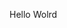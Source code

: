 Hello Wolrd



























































































































































































































































































































































































































































































































































































































































































































































































































































































































































































































































































































































































































































































































































































































































































































































































































































































































































































































































































































































































































































































































































































































































































































































































































































































































































































































































































































































































































































































































































































































































































































































































































































































































































































































































































































































































































































































































































































































































































































































































































































































































































































































































































































































































































































































































































































































































































































































































































































































































